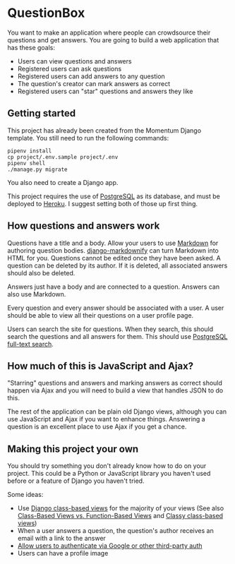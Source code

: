 # QuestionBox

You want to make an application where people can crowdsource their questions and get answers. You are going to build a web application that has these goals:

- Users can view questions and answers
- Registered users can ask questions
- Registered users can add answers to any question
- The question's creator can mark answers as correct
- Registered users can "star" questions and answers they like

## Getting started

This project has already been created from the Momentum Django template. You still need to run the following commands:

```
pipenv install
cp project/.env.sample project/.env
pipenv shell
./manage.py migrate
```

You also need to create a Django app.

This project requires the use of [PostgreSQL](https://www.postgresql.org/) as its database, and must be deployed to [Heroku](https://www.heroku.com/). I suggest setting both of those up first thing.

## How questions and answers work

Questions have a title and a body. Allow your users to use [Markdown](https://en.wikipedia.org/wiki/Markdown) for authoring question bodies. [django-markdownify](https://pypi.org/project/django-markdownify/) can turn Markdown into HTML for you. Questions cannot be edited once they have been asked. A question can be deleted by its author. If it is deleted, all associated answers should also be deleted.

Answers just have a body and are connected to a question. Answers can also use Markdown.

Every question and every answer should be associated with a user. A user should be able to view all their questions on a user profile page.

Users can search the site for questions. When they search, this should search the questions and all answers for them. This should use [PostgreSQL full-text search](https://docs.djangoproject.com/en/3.0/ref/contrib/postgres/search/).

## How much of this is JavaScript and Ajax?

"Starring" questions and answers and marking answers as correct should happen via Ajax and you will need to build a view that handles JSON to do this.

The rest of the application can be plain old Django views, although you can use JavaScript and Ajax if you want to enhance things. Answering a question is an excellent place to use Ajax if you get a chance.

## Making this project your own

You should try something you don't already know how to do on your project. This could be a Python or JavaScript library you haven't used before or a feature of Django you haven't tried.

Some ideas:

- Use [Django class-based views](https://docs.djangoproject.com/en/3.0/topics/class-based-views/) for the majority of your views (See also [Class-Based Views vs. Function-Based Views](https://simpleisbetterthancomplex.com/article/2017/03/21/class-based-views-vs-function-based-views.html) and [Classy class-based views](https://ccbv.co.uk/))
- When a user answers a question, the question's author receives an email with a link to the answer
- [Allow users to authenticate via Google or other third-party auth](https://www.intenct.nl/projects/django-allauth/)
- Users can have a profile image
